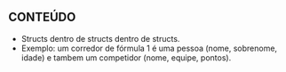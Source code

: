 ## CONTEÚDO

- Structs dentro de structs dentro de structs.
- Exemplo: um corredor de fórmula 1 é uma pessoa (nome, sobrenome, idade) e tambem um competidor (nome, equipe, pontos).
